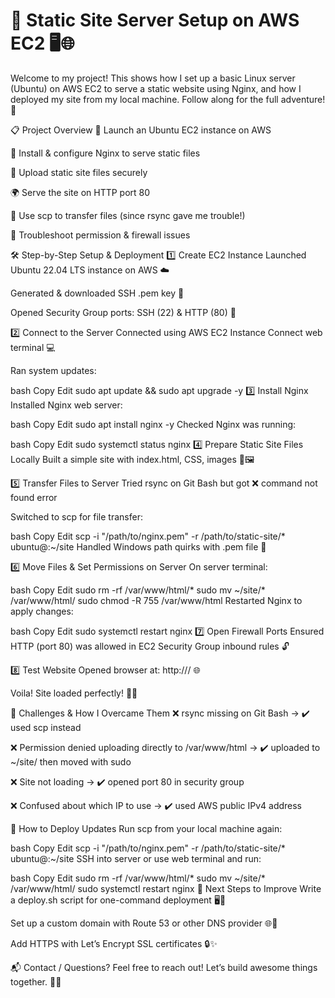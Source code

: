 # 🚀 Static Site Server Setup on AWS EC2 🖥️🌐
Welcome to my project! This shows how I set up a basic Linux server (Ubuntu) on AWS EC2 to serve a static website using Nginx, and how I deployed my site from my local machine. Follow along for the full adventure! 🎉

📋 Project Overview
🌟 Launch an Ubuntu EC2 instance on AWS

🔧 Install & configure Nginx to serve static files

📁 Upload static site files securely

🌍 Serve the site on HTTP port 80

🔐 Use scp to transfer files (since rsync gave me trouble!)

🐛 Troubleshoot permission & firewall issues

🛠️ Step-by-Step Setup & Deployment
1️⃣ Create EC2 Instance
Launched Ubuntu 22.04 LTS instance on AWS ☁️

Generated & downloaded SSH .pem key 🔑

Opened Security Group ports: SSH (22) & HTTP (80) 🚪

2️⃣ Connect to the Server
Connected using AWS EC2 Instance Connect web terminal 💻

Ran system updates:

bash
Copy
Edit
sudo apt update && sudo apt upgrade -y
3️⃣ Install Nginx
Installed Nginx web server:

bash
Copy
Edit
sudo apt install nginx -y
Checked Nginx was running:

bash
Copy
Edit
sudo systemctl status nginx
4️⃣ Prepare Static Site Files Locally
Built a simple site with index.html, CSS, images 🎨🖼️

5️⃣ Transfer Files to Server
Tried rsync on Git Bash but got ❌ command not found error

Switched to scp for file transfer:

bash
Copy
Edit
scp -i "/path/to/nginx.pem" -r /path/to/static-site/* ubuntu@<public-ip>:~/site
Handled Windows path quirks with .pem file 🔄

6️⃣ Move Files & Set Permissions on Server
On server terminal:

bash
Copy
Edit
sudo rm -rf /var/www/html/*
sudo mv ~/site/* /var/www/html/
sudo chmod -R 755 /var/www/html
Restarted Nginx to apply changes:

bash
Copy
Edit
sudo systemctl restart nginx
7️⃣ Open Firewall Ports
Ensured HTTP (port 80) was allowed in EC2 Security Group inbound rules 🔓

8️⃣ Test Website
Opened browser at:
http://<public-ip>/ 🌐

Voila! Site loaded perfectly! 🎉🎉

🐞 Challenges & How I Overcame Them
❌ rsync missing on Git Bash → ✔️ used scp instead

❌ Permission denied uploading directly to /var/www/html → ✔️ uploaded to ~/site/ then moved with sudo

❌ Site not loading → ✔️ opened port 80 in security group

❌ Confused about which IP to use → ✔️ used AWS public IPv4 address

🔄 How to Deploy Updates
Run scp from your local machine again:

bash
Copy
Edit
scp -i "/path/to/nginx.pem" -r /path/to/static-site/* ubuntu@<public-ip>:~/site
SSH into server or use web terminal and run:

bash
Copy
Edit
sudo rm -rf /var/www/html/*
sudo mv ~/site/* /var/www/html/
sudo systemctl restart nginx
🚀 Next Steps to Improve
Write a deploy.sh script for one-command deployment 🖥️💨

Set up a custom domain with Route 53 or other DNS provider 🌐🔗

Add HTTPS with Let’s Encrypt SSL certificates 🔒✨

📬 Contact / Questions?
Feel free to reach out! Let’s build awesome things together. 🤝💡
